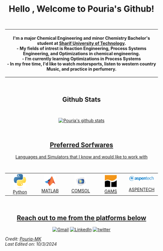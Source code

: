 

<h1 align="center">Hello , Welcome to Pouria's Github! </h1>
<p align="center">
  <a href="https://github.com/Pouria-MK"></a>
</p>
<br>
<hr/>


<h4 align="center">
I'm a major Chemical Engineering and minor Chemistry Bachelor's student at <a href="https://en.sharif.ir/"><b>Sharif University of Technology</b></a>.<br>
- My fields of intrest is <b>Reaction Engineering</b>, <b>Process Systems Engineering</b>, and <b>Optimizations</b> in chemical engineering.<br>
- I’m currently learning Optimizations in Process Systems<br>
- In my free time, I'd like to watch motorsports, listen to western country Music, and practice in perfumery.<be>

</h4>

<hr/> 
<br>

<h2 align="center">Github Stats </h2>
<br>
<a align="center" href="https://github.com/Pouria-MK">
<p align="center"><img src="https://github-readme-stats.vercel.app/api?username=Pouria-MK&hide=issues&show_icons=true&theme=gotham&locale=en&layout=compact" alt="Pouria's github stats" width=450px/>
</p><br>

<h2 align="center">Preferred Sorfwares </h2>
<p align="center">
Languages and Simulators that I know and would like to work with 
</p>

<br>
<table align="center">
  <tr>
    <td align="center" width="96">
      <a href="https://www.python.org">
        <img src="blob/main/icons/python.svg" width="40"/>
      </a>
      <br>Python
    </td>
    <td align="center" width="96">
      <a href="https://www.mathworks.com/products/matlab.html">
        <img src="blob/main/icons/matlab.svg" width="40"/>
      </a>
      <br>MATLAB
    </td>
    <td align="center" width="96">
      <a href="https://www.comsol.com">
        <img src="blob/main/icons/comsol.svg" width="40"/>
      </a>
      <br>COMSOL
    </td>
    <td align="center" width="96">
      <a href="https://www.gams.com">
        <img src="blob/main/icons/gams.svg" width="45"/>
      </a>
      <br>GAMS
    </td>
    <td align="center" width="96">
      <a href="https://www.aspentech.com/en/">
        <img src="blob/main/icons/aspentech.svg" width="80"/>
      </a>
      <br><br>ASPENTECH
    </td> 
  </tr>
</table>
<br>

<h2 align="center">Reach out to me from the platforms below </h2>
<p align="center">
	<a href="mailto:pooriamotahari@gmail.com"><img src="https://raw.githubusercontent.com/jayehernandez/jayehernandez/3f5402efef9a0ae89211a6e04609558e862ca616/readme/mail-fill.svg" title='Gmail' alt="Gmail"/></a>
	<a href="https://in.linkedin.com/in/pouria-motahhari/"><img src="https://raw.githubusercontent.com/jayehernandez/jayehernandez/3f5402efef9a0ae89211a6e04609558e862ca616/readme/linkedin-fill.svg" title='LinkedIn' alt="LinkedIn"/></a>
	<a href="https://x.com/JalyX__"><img src="https://raw.githubusercontent.com/jayehernandez/jayehernandez/3f5402efef9a0ae89211a6e04609558e862ca616/readme/twitter-fill.svg" title='Twitter' alt="twitter"/></a>

	
</p>


<i align="center">Credit: [Pouria-MK](https://github.com/Pouria-MK) </i><br>
<i align="center">Last Edited on: 10/3/2024 </i><br>

<!--
**Pouria-MK/Pouria-MK** is a ✨ _special_ ✨ repository because its `README.md` (this file) appears on your GitHub profile.

Here are some ideas to get you started:

- 🔭 I’m currently working on ...
- 🌱 I’m currently learning ...
- 👯 I’m looking to collaborate on ...
- 🤔 I’m looking for help with ...
- 💬 Ask me about ...
- 📫 How to reach me: ...
- 😄 Pronouns: ...
- ⚡ Fun fact: ...
-->
